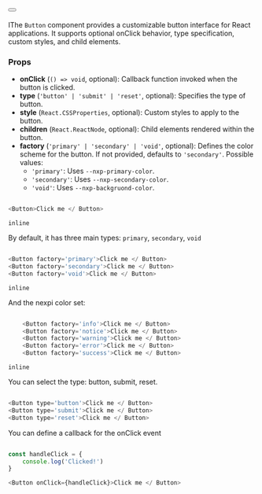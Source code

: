 # <Button>

IThe `Button` component provides a customizable button interface for React applications. It supports optional onClick behavior, type specification, custom styles, and child elements.

### Props

- **onClick** (`() => void`, optional): Callback function invoked when the button is clicked.
- **type** (`'button' | 'submit' | 'reset'`, optional): Specifies the type of button.
- **style** (`React.CSSProperties`, optional): Custom styles to apply to the button.
- **children** (`React.ReactNode`, optional): Child elements rendered within the button.
- **factory** (`'primary' | 'secondary' | 'void'`, optional): Defines the color scheme for the button. If not provided, defaults to `'secondary'`. Possible values:
  - `'primary'`: Uses `--nxp-primary-color`.
  - `'secondary'`: Uses `--nxp-secondary-color`.
  - `'void'`: Uses `--nxp-backgruond-color`.

```javascript

<Button>Click me </ Button>

```

```inline```

By default, it has three main types: `primary`, `secondary`, `void`

```javascript

<Button factory='primary'>Click me </ Button>
<Button factory='secondary'>Click me </ Button>
<Button factory='void'>Click me </ Button>

```

```inline```

And the nexpi color set:

```javascript

    <Button factory='info'>Click me </ Button>
    <Button factory='notice'>Click me </ Button>
    <Button factory='warning'>Click me </ Button>
    <Button factory='error'>Click me </ Button>
    <Button factory='success'>Click me </ Button>
```

```inline```

You can select the type: button, submit, reset.

```javascript

<Button type='button'>Click me </ Button>
<Button type='submit'>Click me </ Button>
<Button type='reset'>Click me </ Button>

```


You can define a callback for the onClick event

```javascript

const handleClick = {
    console.log('Clicked!')
}

<Button onClick={handleClick}>Click me </ Button>

```
